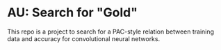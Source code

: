 # AU: Search for "Gold"

This repo is a project to search for a PAC-style relation between
training data and accuracy for convolutional neural networks.